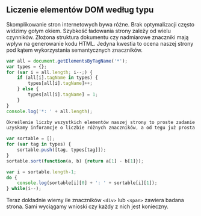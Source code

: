 
## Liczenie elementów DOM według typu

Skomplikowanie stron internetowych bywa różne. Brak optymalizacji często widzimy gołym okiem.
Szybkość ładowania strony zależy od wielu czynników. Złożona struktura dokumentu czy nadmiarowe
znaczniki mają wpływ na generowanie kodu HTML. Jedyna kwestia to ocena naszej strony pod kątem
wykorzystania semantycznych znaczników.

```javascript
var all = document.getElementsByTagName('*');
var types = {};
for (var i = all.length; i--;) {
	if (all[i].tagName in types) {
		types[all[i].tagName]++;
	} else {
		types[all[i].tagName] = 1;
	}
}
console.log('*: ' + all.length);

Określenie liczby wszystkich elementów naszej strony to proste zadanie. Niewiele trudniej
uzyskamy inforamcje o liczbie różnych znaczników, a od tegu już prosta droga do optymalizacji.

var sortable = [];
for (var tag in types) {
	sortable.push([tag, types[tag]]);
}
sortable.sort(function(a, b) {return a[1] - b[1]});

var i = sortable.length-1;
do {
    console.log(sortable[i][0] + ': ' + sortable[i][1]);
} while(i--);
```

Teraz dokładnie wiemy ile znaczników `<div>` lub `<span>` zawiera badana strona.
Sami wyciągamy wnioski czy każdy z nich jest konieczny.

